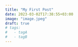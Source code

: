 ```yaml
---
title: "My First Post"
date: 2023-03-02T17:38:55+03:00
image: "image.jpeg"
draft: true
# tags:
#   - tagA
#   - tagB
---
```

